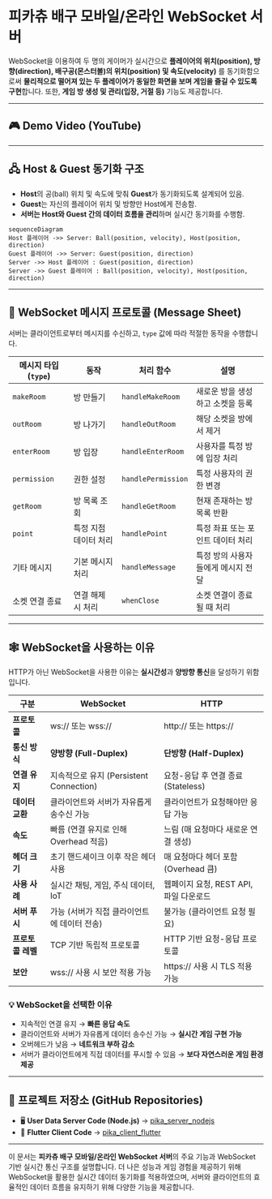 # **피카츄 배구 모바일/온라인 WebSocket 서버**

WebSocket을 이용하여 두 명의 게이머가 실시간으로 **플레이어의 위치(position), 방향(direction), 배구공(몬스터볼)의 위치(position) 및 속도(velocity)** 를 동기화함으로써 **물리적으로 떨어져 있는 두 플레이어가 동일한 화면을 보며 게임을 즐길 수 있도록 구현**합니다. 또한, **게임 방 생성 및 관리(입장, 거절 등)** 기능도 제공합니다.

---

## **🎮 Demo Video (YouTube)**



---

## **🖧 Host & Guest 동기화 구조**

- **Host**의 공(ball) 위치 및 속도에 맞춰 **Guest**가 동기화되도록 설계되어 있음.
- **Guest**는 자신의 플레이어 위치 및 방향만 Host에게 전송함.
- **서버는 Host와 Guest 간의 데이터 흐름을 관리**하며 실시간 동기화를 수행함.

```mermaid
sequenceDiagram
Host 플레이어 ->> Server: Ball(position, velocity), Host(position, direction)
Guest 플레이어 ->> Server: Guest(position, direction)
Server ->> Host 플레이어 : Guest(position, direction)
Server ->> Guest 플레이어 : Ball(position, velocity), Host(position, direction)
```

---

## **📩 WebSocket 메시지 프로토콜 (Message Sheet)**

서버는 클라이언트로부터 메시지를 수신하고, `type` 값에 따라 적절한 동작을 수행합니다.

| 메시지 타입 (`type`) | 동작           | 처리 함수              | 설명                  |
| --------------- | ------------ | ------------------ | ------------------- |
| `makeRoom`      | 방 만들기        | `handleMakeRoom`   | 새로운 방을 생성하고 소켓을 등록  |
| `outRoom`       | 방 나가기        | `handleOutRoom`    | 해당 소켓을 방에서 제거       |
| `enterRoom`     | 방 입장         | `handleEnterRoom`  | 사용자를 특정 방에 입장 처리    |
| `permission`    | 권한 설정        | `handlePermission` | 특정 사용자의 권한 변경       |
| `getRoom`       | 방 목록 조회      | `handleGetRoom`    | 현재 존재하는 방 목록 반환     |
| `point`         | 특정 지점 데이터 처리 | `handlePoint`      | 특정 좌표 또는 포인트 데이터 처리 |
| 기타 메시지          | 기본 메시지 처리    | `handleMessage`    | 특정 방의 사용자들에게 메시지 전달 |
| 소켓 연결 종료        | 연결 해제 시 처리   | `whenClose`        | 소켓 연결이 종료될 때 처리     |

---

## **🕸️ WebSocket을 사용하는 이유**

HTTP가 아닌 WebSocket을 사용한 이유는 **실시간성**과 **양방향 통신**을 달성하기 위함입니다.

| 구분          | WebSocket                        | HTTP                       |
| ----------- | -------------------------------- | -------------------------- |
| **프로토콜**    | ws\:// 또는 wss\://                | http\:// 또는 https\://      |
| **통신 방식**   | **양방향 (Full-Duplex)**            | **단방향 (Half-Duplex)**      |
| **연결 유지**   | 지속적으로 유지 (Persistent Connection) | 요청-응답 후 연결 종료 (Stateless)  |
| **데이터 교환**  | 클라이언트와 서버가 자유롭게 송수신 가능           | 클라이언트가 요청해야만 응답 가능         |
| **속도**      | 빠름 (연결 유지로 인해 Overhead 적음)       | 느림 (매 요청마다 새로운 연결 생성)      |
| **헤더 크기**   | 초기 핸드셰이크 이후 작은 헤더 사용             | 매 요청마다 헤더 포함 (Overhead 큼)  |
| **사용 사례**   | 실시간 채팅, 게임, 주식 데이터, IoT          | 웹페이지 요청, REST API, 파일 다운로드 |
| **서버 푸시**   | 가능 (서버가 직접 클라이언트에 데이터 전송)        | 불가능 (클라이언트 요청 필요)          |
| **프로토콜 레벨** | TCP 기반 독립적 프로토콜                  | HTTP 기반 요청-응답 프로토콜         |
| **보안**      | wss\:// 사용 시 보안 적용 가능            | https\:// 사용 시 TLS 적용 가능   |

### **💡 WebSocket을 선택한 이유**

- 지속적인 연결 유지 → **빠른 응답 속도**
- 클라이언트와 서버가 자유롭게 데이터 송수신 가능 → **실시간 게임 구현 가능**
- 오버헤드가 낮음 → **네트워크 부하 감소**
- 서버가 클라이언트에게 직접 데이터를 푸시할 수 있음 → **보다 자연스러운 게임 환경 제공**

---

## **🔗 프로젝트 저장소 (GitHub Repositories)**

- 🖥️ **User Data Server Code (Node.js)** → [pika\_server\_nodejs](https://github.com/Sam-Ryong/pika_server_nodejs)
- 📱 **Flutter Client Code** → [pika\_client\_flutter](https://github.com/Sam-Ryong/pika_client_flutter)

---

이 문서는 **피카츄 배구 모바일/온라인 WebSocket 서버**의 주요 기능과 WebSocket 기반 실시간 통신 구조를 설명합니다. 더 나은 성능과 게임 경험을 제공하기 위해 WebSocket을 활용한 실시간 데이터 동기화를 적용하였으며, 서버와 클라이언트의 효율적인 데이터 흐름을 유지하기 위해 다양한 기능을 제공합니다.

